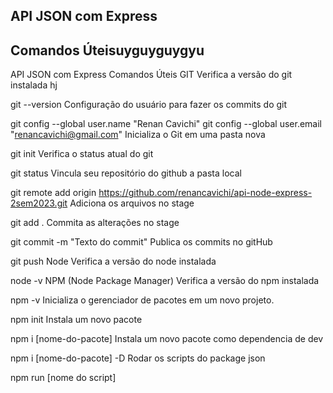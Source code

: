 ## API JSON com Express

## Comandos Úteisuyguyguygyu

API JSON com Express
Comandos Úteis
GIT
Verifica a versão do git instalada hj

git --version
Configuração do usuário para fazer os commits do git

git config --global user.name "Renan Cavichi"
git config --global user.email "renancavichi@gmail.com"
Inicializa o Git em uma pasta nova

git init
Verifica o status atual do git

git status
Vincula seu repositório do github a pasta local

git remote add origin https://github.com/renancavichi/api-node-express-2sem2023.git
Adiciona os arquivos no stage

git add .
Commita as alterações no stage

git commit -m "Texto do commit"
Publica os commits no gitHub

git push
Node
Verifica a versão do node instalada

node -v
NPM (Node Package Manager)
Verifica a versão do npm instalada

npm -v
Inicializa o gerenciador de pacotes em um novo projeto.

npm init
Instala um novo pacote

npm i [nome-do-pacote]
Instala um novo pacote como dependencia de dev

npm i [nome-do-pacote] -D
Rodar os scripts do package json

npm run [nome do script]
